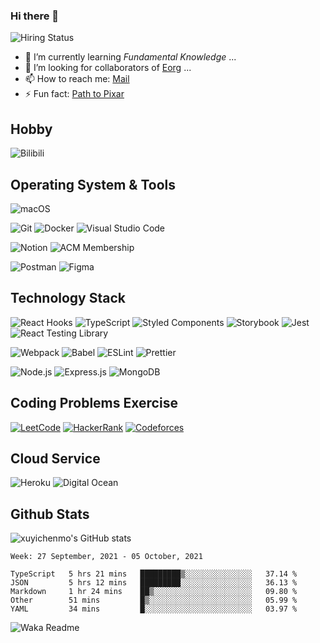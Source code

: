 

### Hi there 👋

![Hiring Status](https://img.shields.io/badge/Hireable-true-green)



<!-- - 🔭 I’m currently working on ... -->

- 🌱 I’m currently learning *Fundamental Knowledge* ...
- 👯 I’m looking for collaborators of [Eorg](https://github.com/zhyd1997/Eorg) ...
  <!-- - 🤔 I’m looking for help with ... -->
  <!-- - 💬 Ask me about ... -->
  <!-- - 😄 Pronouns: ... -->
- 📫 How to reach me: [Mail](mailto:swe2009510@xmu.edu.my)
- ⚡ Fun fact: [Path to Pixar](https://bunnyhobby.github.io/)
  <!--
  -->

## Hobby

![Bilibili](https://img.shields.io/badge/-Bilibili-%23ffffff?style=flat&logo=bilibili)

## Operating System & Tools

![macOS](https://img.shields.io/badge/Macbook%20Pro-Big%20Sur%20%7C%2013--inch%20%7C%208%20GB%20%7C%20Late%202013-%23000000?style=flat&logo=apple&logoColor=%23ffffff)

![Git](https://img.shields.io/badge/-Git-%23F05032?style=flat&logo=git&logoColor=%23ffffff)
![Docker](https://img.shields.io/badge/-Docker-%232496ED?style=flat&logo=docker&logoColor=%23ffffff)
![Visual Studio Code](https://img.shields.io/badge/-Visual%20Studio%20Code-%23007ACC?style=flat-square&logo=visual-studio-code&logoColor=%23ffffff)

![Notion](https://img.shields.io/badge/-Notion-%23000000?style=flat&logo=notion&logoColor=%23ffffff)
![ACM Membership](https://img.shields.io/badge/-ACM%20Membership-%23ffffff?style=flat&logo=acm&logoColor=%230085CA)

![Postman](https://img.shields.io/badge/-Postman-%23ffffff?style=flat&logo=postman)
![Figma](https://img.shields.io/badge/-Figma-%23F24E1E?style=flat&logo=figma&logoColor=%23ffffff)

## Technology Stack

![React Hooks](https://img.shields.io/badge/-React%20Hooks-%23282c34?style=flat&logo=react)
![TypeScript](https://img.shields.io/badge/-TypeScript-%233178C6?style=flat&logo=typescript&logoColor=%23ffffff)
![Styled Components](https://img.shields.io/badge/-Styled%20Components-%23DB7093?style=flat&logo=styled-components&logoColor=%23ffffff)
![Storybook](https://img.shields.io/badge/-Storybook-%23ffffff?style=flat&logo=storybook)
![Jest](https://img.shields.io/badge/-Jest-%23C21325?style=flat&logo=jest&logoColor=%23ffffff)
![React Testing Library](https://img.shields.io/badge/-React%20Testing%20Library-%23ffffff?style=flat&logo=testing%20library)

![Webpack](https://img.shields.io/badge/-Webpack-%232c3a42?style=flat&logo=webpack)
![Babel](https://img.shields.io/badge/-Babel-%23323330?style=flat&logo=babel)
![ESLint](https://img.shields.io/badge/-ESLint-%234B32C3?style=flat&logo=eslint&logoColor=%23ffffff)
![Prettier](https://img.shields.io/badge/-Prettier-%231a2b34?style=flat&logo=prettier)

![Node.js](https://img.shields.io/badge/-Node.js-%23333333?style=flat&logo=node.js)
![Express.js](https://img.shields.io/badge/-Express.js-%23333333?style=flat&logo=express)
![MongoDB](https://img.shields.io/badge/-MongoDB-%23ffffff?style=flat&logo=mongodb)

## Coding Problems Exercise

[![LeetCode](https://img.shields.io/badge/-LeetCode-%23ffffff?style=flat&logo=leetcode&logoColor=%23FFA116)]()
[![HackerRank](https://img.shields.io/badge/-HackerRank-%23ffffff?style=flat&logo=hackerrank&logoColor=%2300EA64)]()
[![Codeforces](https://img.shields.io/badge/-Codeforces-%23ffffff?style=flat&logo=codeforces&logoColor=%231F8ACB)]()

## Cloud Service

![Heroku](https://img.shields.io/badge/-Heroku-%23ffffff?style=flat&logo=heroku&logoColor=%23430098)
![Digital Ocean](https://img.shields.io/badge/-Digital%20Ocean-%230080FF?style=flat&logo=DigitalOcean&logoColor=%23ffffff)

## Github Stats

<!--START_SECTION:waka-->


![xuyichenmo's GitHub stats](https://github-readme-stats.vercel.app/api?username=xuyichenmo&count_private=true&show_icons=true&theme=react)

```waka
Week: 27 September, 2021 - 05 October, 2021

TypeScript   5 hrs 21 mins   █████████▒░░░░░░░░░░░░░░░   37.14 % 
JSON         5 hrs 12 mins   █████████░░░░░░░░░░░░░░░░   36.13 % 
Markdown     1 hr 24 mins    ██▒░░░░░░░░░░░░░░░░░░░░░░   09.80 % 
Other        51 mins         █▒░░░░░░░░░░░░░░░░░░░░░░░   05.99 % 
YAML         34 mins         █░░░░░░░░░░░░░░░░░░░░░░░░   03.97 % 
```

<!--END_SECTION:waka-->

![Waka Readme](https://github.com/007tom/007tom/workflows/Waka%20Readme/badge.svg)

